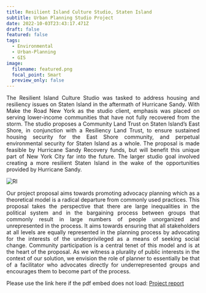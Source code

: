 ```yaml
---
title: Resilient Island Culture Studio, Staten Island
subtitle: Urban Planning Studio Project
date: 2022-10-03T23:43:17.471Z
draft: false
featured: false
tags:
  - Environmental
  - Urban-Planning
  - GIS
image:
  filename: featured.png
  focal_point: Smart
  preview_only: false
---
```

<div style="text-align: justify"> The Resilient Island Culture Studio was tasked to address housing and resiliency issues on Staten Island in the aftermath of Hurricane Sandy. With Make the Road New York as the studio client, emphasis was placed on serving lower-income communities that have not fully recovered from the storm. The studio proposes a Community Land Trust on Staten Island’s East Shore, in conjunction with a Resiliency Land Trust, to ensure sustained housing security for the East Shore community, and perpetual environmental security for Staten Island as a whole. The proposal is made feasible by Hurricane Sandy Recovery funds, but will benefit this unique part of New York City far into the future.
The larger studio goal involved creating a more resilient Staten Island in the wake of the opportunities provided by Hurricane Sandy.</div>

![RI](../../resilient_island.PNG)

<div style="text-align: justify"> Our project proposal aims towards promoting advocacy planning which as a theoretical model is a radical departure from commonly used practices. This proposal takes the perspective that there are large inequalities in the political system and in the bargaining process between groups that commonly result in large numbers of people unorganized and unrepresented in the process. It aims towards ensuring that all stakeholders at all levels are equally represented in the planning process by advocating for the interests of the underprivileged as a means of seeking social change. Community participation is a central tenet of this model and is at the heart of the proposal. As we witness a plurality of public interests in the context of our solution, we envision the role of planner to essentially be that of a facilitator who advocates directly for underrepresented groups and encourages them to become part of the process.</div>

<object data="../../Resilient_island_project.pdf" width="100%" height="1200" type='application/pdf'></object>

Please use the link here if the pdf embed does not load:
[P﻿roject report](https://drive.google.com/file/d/1eOty8jyDBDxzkwzGnPc0FLi60Ui_iDX3/view?usp=sharing)
